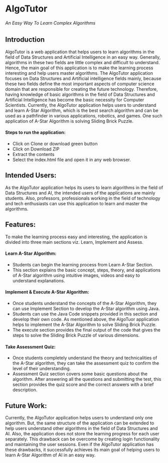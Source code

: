 # AlgoTutor
###### An Easy Way To Learn Complex Algorithms

## Introduction
AlgoTutor is a web application that helps users to learn algorithms in the field of Data Structures and Artificial Intelligence in an easy way. Generally, algorithms in these two fields are little complex and difficult to understand. Hence, the main goal of this application is to make the learning process interesting and help users master algorithms. The AlgoTutor application focuses on Data Structures and Artificial intelligence fields mainly, because these two fields define the most important aspects of computer science domain that are responsible for creating the future technology. Therefore, having knowledge of basic algorithms in the field of Data Structures and Artificial Intelligence has become the basic necessity for Computer Scientists. Currently, the AlgoTutor application helps users to understand and learn A-Star Algorithm, which is the best search algorithm and can be used as a pathfinder in various applications, robotics, and games. One such application of A-Star Algorithm is solving Sliding Brick Puzzle.
#### Steps to run the application:
- Click on Clone or download green button
- Click on Download ZIP
- Extract the contents
- Select the index.html file and open it in any web browser.

## Intended Users:
As the AlgoTutor application helps its users to learn algorithms in the field of Data Structures and AI, the intended users of the applications are mainly students. Also, professors, professionals working in the field of technology and tech enthusiasts can use this application to learn and master the algorithms.

## Features:
To make the learning process easy and interesting, the application is divided into three main sections viz. Learn, Implement and Assess.

#### Learn A-Star Algorithm:
- Students can begin the learning process from Learn A-Star Section.
- This section explains the basic concept, steps, theory, and applications of A-Star algorithm using intuitive images, videos and easy to understand explanations.

#### Implement & Execute A-Star Algorithm:
- Once students understand the concepts of the A-Star Algorithm, they can use Implement Section to develop the A-Star algorithm using Java.
- Students can use the Java Code snippets provided in this section and develop their own code. As mentioned above, the AlgoTuor application helps to implement the A-Star Algorithm to solve Sliding Brick Puzzle.
- The execute section provides the final output of the code that gives the steps to solve the Sliding Brick Puzzle of various dimensions.

#### Take Assessment Quiz:
- Once students completely understand the theory and technicalities of the A-Star algorithm, they can take the assessment quiz to confirm the level of their understanding.
- Assessment Quiz section covers some basic questions about the algorithm. After answering all the questions and submitting the test, this section provides the quiz score and the correct answers with a brief description.

## Future Work:
Currently, the AlgoTutor application helps users to understand only one algorithm. But, the same structure of the application can be extended to help users understand other algorithms in the field of Data Structures and AI. Also, the application does not store the learning progress for each user separately. This drawback can be overcome by creating login functionality and maintaining the user sessions. Even if the AlgoTutor application has these drawbacks, it successfully achieves its main goal of helping users to learn A-Star Algorithm of AI in an easy way.



